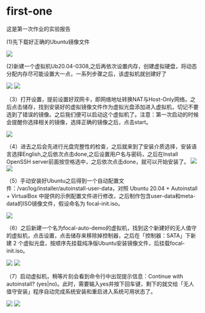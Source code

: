 # first-one
这是第一次作业的实验报告

(1)先下载好正确的Ubuntu镜像文件

![](img/1.png)

(2)新建一个虚拟机Ub20.04-0308,之后再依次设置内存，创建虚拟硬盘，将动态分配内存尽可能设置大一点，一系列步骤之后，该虚拟机就创建好了

![](img/3.png)
![](img/2.png)

（3）打开设置，提前设置好双网卡，即网络地址转换NAT与Host-Only网络。之后点击储存，找到安装好的虚拟镜像文件作为虚拟光盘添加进入虚拟机，切记不要选到了错误的镜像。之后我们便可以启动这个虚拟机了。注意：第一次启动的时候会提醒你选择相关的镜像，选择正确的镜像之后，点击start。

![](img/4.png)

（4）进去之后会先进行光盘完整性的检查，之后就来到了安装介质选择，安装语言选择English,之后依次点击done,之后设置用户名与密码，之后在Install OpenSSH server前面按空格选中，之后依次点击done，就可以开始安装了。
![](img/6.png)
![](img/5.png)

（5）手动安装好Ubuntu之后得到一个自动配置文件：/var/log/installer/autoinstall-user-data，对照 Ubuntu 20.04 + Autoinstall + VirtualBox 中提供的示例配置文件进行修改，之后制作包含user-data和meta-data的ISO镜像文件，假设命名为 focal-init.iso。

![](img/7.png)

（6）之后新建一个名为focal-auto-demo的虚拟机，找到这个新建好的无人值守的虚拟机，点击设置，点击储存来移除掉控制器，之后在「控制器：SATA」下新建 2 个虚拟光盘，按顺序先挂载纯净版Ubuntu安装镜像文件，后挂载focal-init.iso。

![](img/8.png)
![](img/9.png)

（7）启动虚拟机，稍等片刻会看到命令行中出现提示信息：Continue with autoinstall? (yes|no)。此时，需要输入yes并按下回车键，剩下的就交给「无人值守安装」程序自动完成系统安装和重启进入系统可用状态了。

![](img/11.jpg)
![](img/10.png)